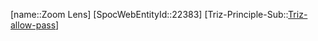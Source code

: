 ﻿---
type: TrizExample
aliases:
- Zoom Lens
license: CC BY-SA 4.0
copyright: https://github.com/SpocWeb
IsDeleted: false
IsReadOnly: false
Confidential: public
tags: 
- Triz/Principle/Example
---
[name::Zoom Lens]
[SpocWebEntityId::22383]
[Triz-Principle-Sub::[Triz-allow-pass](tech/Triz/Sub/Triz-allow-pass.md)]

